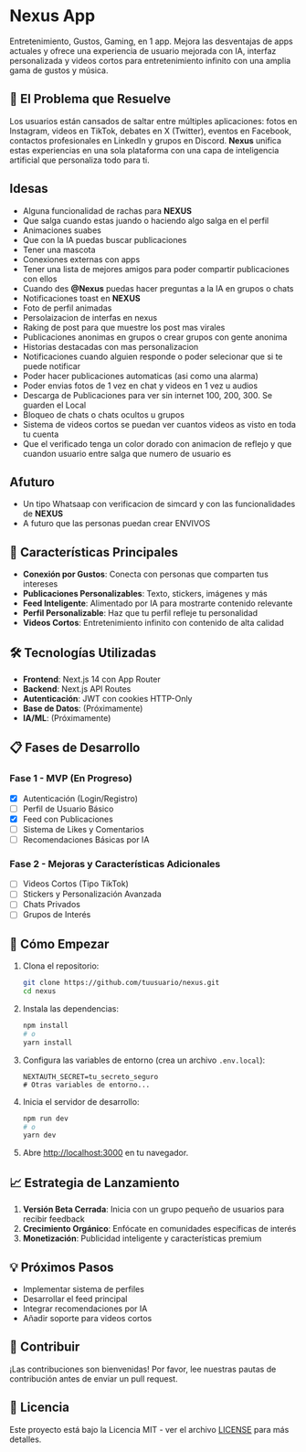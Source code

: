 # Nexus App

Entretenimiento, Gustos, Gaming, en 1 app. Mejora las desventajas de apps actuales y ofrece una experiencia de usuario mejorada con IA, interfaz personalizada y videos cortos para entretenimiento infinito con una amplia gama de gustos y música.

## 🎯 El Problema que Resuelve

Los usuarios están cansados de saltar entre múltiples aplicaciones: fotos en Instagram, videos en TikTok, debates en X (Twitter), eventos en Facebook, contactos profesionales en LinkedIn y grupos en Discord. **Nexus** unifica estas experiencias en una sola plataforma con una capa de inteligencia artificial que personaliza todo para ti.

## Idesas 

- Alguna funcionalidad de rachas para **NEXUS**
- Que salga cuando estas juando o haciendo algo salga en el perfil
- Animaciones suabes
- Que con la IA puedas buscar publicaciones
- Tener una mascota 
- Conexiones externas con apps
- Tener una lista de mejores amigos para poder compartir publicaciones con ellos
- Cuando des **@Nexus** puedas hacer preguntas a la IA en grupos o chats
- Notificaciones toast en **NEXUS**
- Foto de perfil animadas
- Persolaizacion de interfas en nexus
- Raking de post para que muestre los post mas virales 
- Publicaciones anonimas en grupos o crear grupos con gente anonima
- Historias destacadas con mas personalizacion
- Notificaciones cuando alguien responde o poder selecionar que si te puede notificar 
- Poder hacer publicaciones automaticas (asi como una alarma)
- Poder envias fotos de 1 vez en chat y videos en 1 vez u audios
- Descarga de Publicaciones para ver sin internet 100, 200, 300. Se guarden el Local
- Bloqueo de chats o chats ocultos u grupos
- Sistema de videos cortos se puedan ver cuantos videos as visto en toda tu cuenta
- Que el verificado tenga un color dorado con animacion de reflejo y que cuandon usuario entre salga que numero de usuario es


## Afuturo

- Un tipo Whatsaap con verificacion de simcard y con las funcionalidades de **NEXUS**
- A futuro que las personas puedan crear ENVIVOS

## 🚀 Características Principales

- **Conexión por Gustos**: Conecta con personas que comparten tus intereses
- **Publicaciones Personalizables**: Texto, stickers, imágenes y más
- **Feed Inteligente**: Alimentado por IA para mostrarte contenido relevante
- **Perfil Personalizable**: Haz que tu perfil refleje tu personalidad
- **Videos Cortos**: Entretenimiento infinito con contenido de alta calidad

## 🛠️ Tecnologías Utilizadas

- **Frontend**: Next.js 14 con App Router
- **Backend**: Next.js API Routes
- **Autenticación**: JWT con cookies HTTP-Only
- **Base de Datos**: (Próximamente)
- **IA/ML**: (Próximamente)

## 📋 Fases de Desarrollo

### Fase 1 - MVP (En Progreso)
- [x] Autenticación (Login/Registro)
- [ ] Perfil de Usuario Básico
- [x] Feed con Publicaciones
- [ ] Sistema de Likes y Comentarios
- [ ] Recomendaciones Básicas por IA

### Fase 2 - Mejoras y Características Adicionales
- [ ] Videos Cortos (Tipo TikTok)
- [ ] Stickers y Personalización Avanzada
- [ ] Chats Privados
- [ ] Grupos de Interés

## 🚀 Cómo Empezar

1. Clona el repositorio:
   ```bash
   git clone https://github.com/tuusuario/nexus.git
   cd nexus
   ```

2. Instala las dependencias:
   ```bash
   npm install
   # o
   yarn install
   ```

3. Configura las variables de entorno (crea un archivo `.env.local`):
   ```
   NEXTAUTH_SECRET=tu_secreto_seguro
   # Otras variables de entorno...
   ```

4. Inicia el servidor de desarrollo:
   ```bash
   npm run dev
   # o
   yarn dev
   ```

5. Abre [http://localhost:3000](http://localhost:3000) en tu navegador.

## 📈 Estrategia de Lanzamiento

1. **Versión Beta Cerrada**: Inicia con un grupo pequeño de usuarios para recibir feedback
2. **Crecimiento Orgánico**: Enfócate en comunidades específicas de interés
3. **Monetización**: Publicidad inteligente y características premium

## 💡 Próximos Pasos

- Implementar sistema de perfiles
- Desarrollar el feed principal
- Integrar recomendaciones por IA
- Añadir soporte para videos cortos

## 🤝 Contribuir

¡Las contribuciones son bienvenidas! Por favor, lee nuestras pautas de contribución antes de enviar un pull request.

## 📄 Licencia

Este proyecto está bajo la Licencia MIT - ver el archivo [LICENSE](LICENSE) para más detalles.
